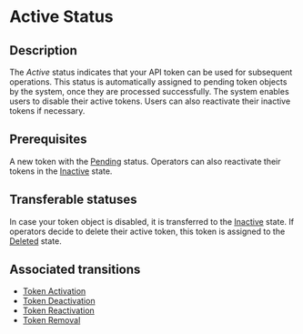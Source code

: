 # Active Status
## Description
The *Active* status indicates that your API token can be used for subsequent operations. This status is automatically assigned to pending token objects by the system, once they are processed successfully. The system enables users to disable their active tokens. Users can also reactivate their inactive tokens if necessary.
## Prerequisites 
A new token with the [Pending](s-a-pending.html) status.
Operators can also reactivate their tokens in the [Inactive](s-c-inactive.html) state.
## Transferable statuses
In case your token object is disabled, it is transferred to the [Inactive](s-c-inactive.html) state.
If operators decide to delete their active token, this token is assigned to the [Deleted](s-d-deleted.html) state.
## Associated transitions
* [Token Activation](t-2-pen-active.html)
* [Token Deactivation](t-3-act-inactive.html)
* [Token Reactivation](t-4-in-active.html)
* [Token Removal](t-5-token-deleted.html)
